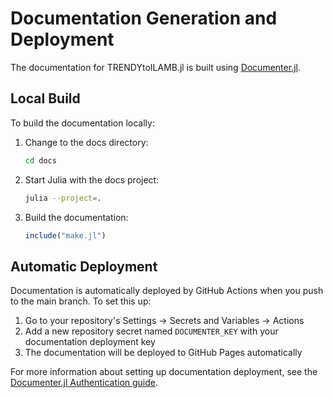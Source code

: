 # Documentation Generation and Deployment

The documentation for TRENDYtoILAMB.jl is built using [Documenter.jl](https://juliadocs.github.io/Documenter.jl/stable/).

## Local Build

To build the documentation locally:

1. Change to the docs directory:
   ```bash
   cd docs
   ```

2. Start Julia with the docs project:
   ```bash
   julia --project=.
   ```

3. Build the documentation:
   ```julia
   include("make.jl")
   ```

## Automatic Deployment

Documentation is automatically deployed by GitHub Actions when you push to the main branch. To set this up:

1. Go to your repository's Settings → Secrets and Variables → Actions
2. Add a new repository secret named `DOCUMENTER_KEY` with your documentation deployment key
3. The documentation will be deployed to GitHub Pages automatically

For more information about setting up documentation deployment, see the [Documenter.jl Authentication guide](https://documenter.juliadocs.org/stable/man/hosting/#Authentication).